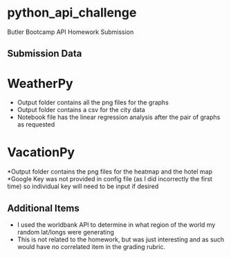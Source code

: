 # python_api_challenge
Butler Bootcamp API Homework Submission

## Submission Data

# WeatherPy

* Output folder contains all the png files for the graphs
* Output folder contains a csv for the city data
* Notebook file has the linear regression analysis after the pair of graphs as requested

# VacationPy

*Output folder contains the png files for the heatmap and the hotel map
*Google Key was not provided in config file (as I did incorrectly the first time) so individual key will need to be input if desired


## Additional Items

* I used the worldbank API to determine in what region of the world my random lat/longs were generating
* This is not related to the homework, but was just interesting and as such would have no correlated item in the grading rubric.
